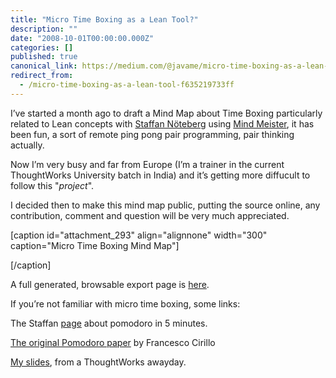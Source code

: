 ```yaml
---
title: "Micro Time Boxing as a Lean Tool?"
description: ""
date: "2008-10-01T00:00:00.000Z"
categories: []
published: true
canonical_link: https://medium.com/@javame/micro-time-boxing-as-a-lean-tool-f635219733ff
redirect_from:
  - /micro-time-boxing-as-a-lean-tool-f635219733ff
---
```


I’ve started a month ago to draft a Mind Map about Time Boxing particularly related to Lean concepts with [Staffan Nöteberg](http://rekursiv.se/) using [Mind Meister](https://www.mindmeister.com/), it has been fun, a sort of remote ping pong pair programming, pair thinking actually.

Now I’m very busy and far from Europe (I’m a trainer in the current ThoughtWorks University batch in India) and it’s getting more diffucult to follow this "_project_".

I decided then to make this mind map public, putting the source online, any contribution, comment and question will be very much appreciated.

[caption id="attachment\_293" align="alignnone" width="300" caption="Micro Time Boxing Mind Map"]

[/caption]

A full generated, browsable export page is [here](http://www.the-arm.com/micro_time_boxing.html).

If you’re not familiar with micro time boxing, some links:

The Staffan [page](http://blog.staffannoteberg.com/2008/02/22/pomodoro-technique-in-5-minutes/) about pomodoro in 5 minutes.

[The original Pomodoro paper](http://www.tecnicadelpomodoro.it/docs/francesco-cirillo/2007/ThePomodoroTechnique_v1-3.pdf) by Francesco Cirillo

[My slides](http://www.slideshare.net/aterreno/time-boxing), from a ThoughtWorks awayday.
